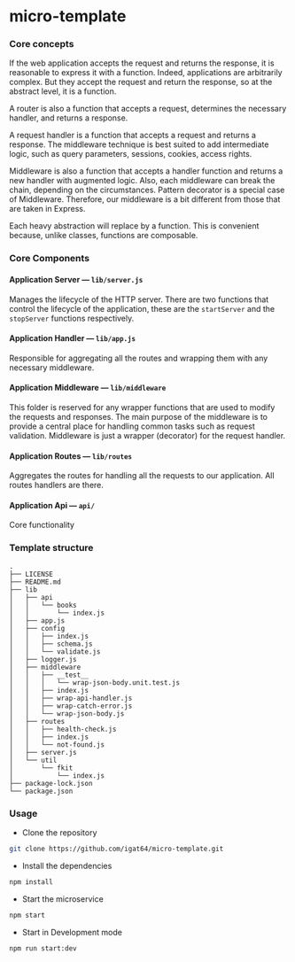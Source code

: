 # micro-template

### Core concepts

If the web application accepts the request and returns the response, it is reasonable to express it with a function.
Indeed, applications are arbitrarily complex. But they accept the request and return the response, so at the abstract level, it is a function.

A router is also a function that accepts a request, determines the necessary handler, and returns a response.

A request handler is a function that accepts a request and returns a response.
The middleware technique is best suited to add intermediate logic, such as query parameters, sessions, cookies, access rights.

Middleware is also a function that accepts a handler function and returns a new handler with augmented logic.
Also, each middleware can break the chain, depending on the circumstances.
Pattern decorator is a special case of Middleware. Therefore, our middleware is a bit different from those that are taken in Express.

Each heavy abstraction will replace by a function. This is convenient because, unlike classes, functions are composable.

### Core Components

#### Application Server — `lib/server.js`

Manages the lifecycle of the HTTP server. There are two functions that control the lifecycle of the application, these are the `startServer` and the `stopServer` functions respectively.

#### Application Handler — `lib/app.js`

Responsible for aggregating all the routes and wrapping them with any necessary middleware.

#### Application Middleware — `lib/middleware`

This folder is reserved for any wrapper functions that are used to modify the requests and responses. The main purpose of the middleware is to provide a central place for handling common tasks such as request validation.
Middleware is just a wrapper (decorator) for the request handler.

#### Application Routes — `lib/routes`

Aggregates the routes for handling all the requests to our application. All routes handlers are there.

#### Application Api — `api/`

Core functionality

### Template structure

```
.
├── LICENSE
├── README.md
├── lib
│   ├── api
│   │   └── books
│   │       └── index.js
│   ├── app.js
│   ├── config
│   │   ├── index.js
│   │   ├── schema.js
│   │   └── validate.js
│   ├── logger.js
│   ├── middleware
│   │   ├── __test__
│   │   │   └── wrap-json-body.unit.test.js
│   │   ├── index.js
│   │   ├── wrap-api-handler.js
│   │   ├── wrap-catch-error.js
│   │   └── wrap-json-body.js
│   ├── routes
│   │   ├── health-check.js
│   │   ├── index.js
│   │   └── not-found.js
│   ├── server.js
│   └── util
│       └── fkit
│           └── index.js
├── package-lock.json
└── package.json
```

### Usage

- Clone the repository

```bash
git clone https://github.com/igat64/micro-template.git
```

- Install the dependencies

```bash
npm install
```

- Start the microservice

```bash
npm start
```

- Start in Development mode

```bash
npm run start:dev
```
